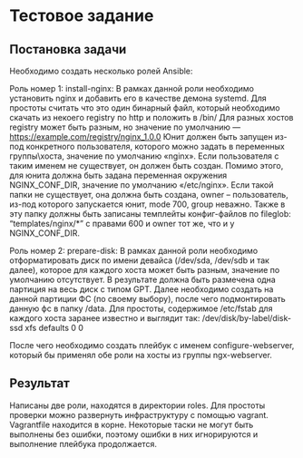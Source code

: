 # Тестовое задание

## Постановка задачи

Необходимо создать несколько ролей Ansible:

Роль номер 1: install-nginx:
В рамках данной роли необходимо установить nginx и добавить его в качестве демона systemd.
Для простоты считать что это один бинарный файл, который необходимо скачать из некоего registry по http и положить в /bin/
Для разных хостов registry может быть разным, но значение по умолчанию — https://example.com/registry/nginx_1.0.0
Юнит должен быть запущен из-под конкретного пользователя, которого можно задать в переменных группы\хоста, значение по умолчанию «nginx».
Если пользователя с таким именем не существует, он должен быть создан.
Помимо этого, для юнита должна быть задана переменная окружения NGINX_CONF_DIR, значение по умолчанию «/etc/nginx».
Если такой папки не существует, она должна быть создана, owner – пользователь, из-под которого запускается юнит, mode 700, group неважно.
Также в эту папку должны быть записаны темплейты конфиг-файлов по fileglob: “templates/nginx/*”  с правами 600 и owner тот же, что и у NGINX_CONF_DIR.

Роль номер 2: prepare-disk:
В рамках данной роли необходимо отформатировать диск по имени девайса (/dev/sda, /dev/sdb и так далее), которое для каждого хоста может быть разным, значение по умолчанию отсутствует.
В результате должна быть размечена одна партиция на весь диск с типом GPT.
Далее необходимо создать на данной партиции ФС (по своему выбору), после чего подмонтировать данную фс в папку /data.
Для простоты, содержимое /etc/fstab для каждого хоста заранее известно и выглядит так:
 /dev/disk/by-label/disk-ssd                       xfs     defaults        0 0

После чего необходимо создать плейбук с именем configure-webserver, который бы применял обе роли на хосты из группы ngx-webserver.

## Результат

Написаны две роли, находятся в директории roles.
Для простоты проверки можно развернуть инфраструктуру с помощью vagrant.
Vagrantfile находится в корне.
Некоторые таски не могут быть выполнены без ошибки, поэтому ошибки в них игнорируются и выполнение плейбука продолжается.
